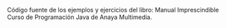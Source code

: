 Código fuente de los ejemplos y ejercicios del libro: Manual Imprescindible Curso de Programación Java de Anaya Multimedia.
